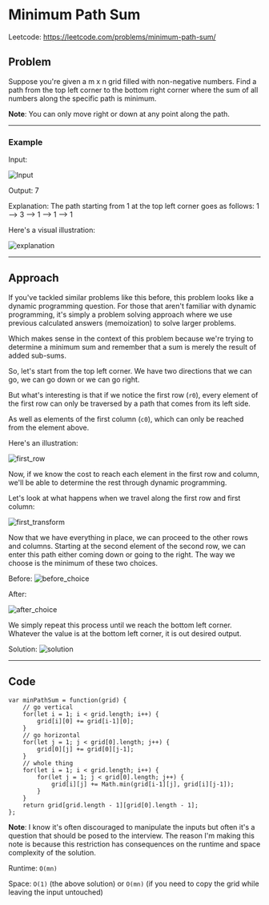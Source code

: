 # Minimum Path Sum

Leetcode: https://leetcode.com/problems/minimum-path-sum/

## Problem

Suppose you're given a m x n grid filled with non-negative numbers. Find a path from the top left corner to the bottom right corner where the sum of all numbers along the specific path is minimum.

**Note**: You can only move right or down at any point along the path.

***

### Example

Input:

![Input](./images/minimum_path_sum/input_ex.jpg)

Output: 7

Explanation: 
The path starting from 1 at the top left corner goes as follows: 1 –> 3 –> 1 –> 1 –> 1

Here's a visual illustration:

![explanation](./images/minimum_path_sum/explanation.jpg)

***

## Approach

If you've tackled similar problems like this before, this problem looks like a dynamic programming question. For those that aren't familiar with dynamic programming, it's simply a problem solving approach where we use previous calculated answers (memoization) to solve larger problems.

Which makes sense in the context of this problem because we're trying to determine a minimum sum and remember that a sum is merely the result of added sub-sums. 

So, let's start from the top left corner. We have two directions that we can go, we can go down or we can go right.

But what's interesting is that if we notice the first row (`r0`), every element of the first row can only be traversed by a path that comes from its left side.

As well as elements of the first column (`c0`), which can only be reached from the element above.

Here's an illustration:

![first_row](./images/minimum_path_sum/first_row.jpg)

Now, if we know the cost to reach each element in the first row and column, we'll be able to determine the rest through dynamic programming.

Let's look at what happens when we travel along the first row and first column:

![first_transform](./images/minimum_path_sum/first_transformation.jpg)

Now that we have everything in place, we can proceed to the other rows and columns. Starting at the second element of the second row, we can enter this path either coming down or going to the right. The way we choose is the minimum of these two choices.

Before:
![before_choice](./images/minimum_path_sum/before_choice.jpg)


After:

![after_choice](./images/minimum_path_sum/after_choice.jpg)


We simply repeat this process until we reach the bottom left corner. Whatever the value is at the bottom left corner, it is out desired output.

Solution:
![solution](./images/minimum_path_sum/solution.jpg)

***

## Code

```
var minPathSum = function(grid) {
    // go vertical
    for(let i = 1; i < grid.length; i++) {
        grid[i][0] += grid[i-1][0];
    }
    // go horizontal
    for(let j = 1; j < grid[0].length; j++) { 
        grid[0][j] += grid[0][j-1];
    }
    // whole thing
    for(let i = 1; i < grid.length; i++) {
        for(let j = 1; j < grid[0].length; j++) {
            grid[i][j] += Math.min(grid[i-1][j], grid[i][j-1]);
        }
    }
    return grid[grid.length - 1][grid[0].length - 1];
};
```

**Note**: I know it's often discouraged to manipulate the inputs but often it's a question that should be posed to the interview. The reason I'm making this note is because this restriction has consequences on the runtime and space complexity of the solution.

Runtime: `O(mn)`

Space: `O(1)` (the above solution) or `O(mn)` (if you need to copy the grid while leaving the input untouched)
